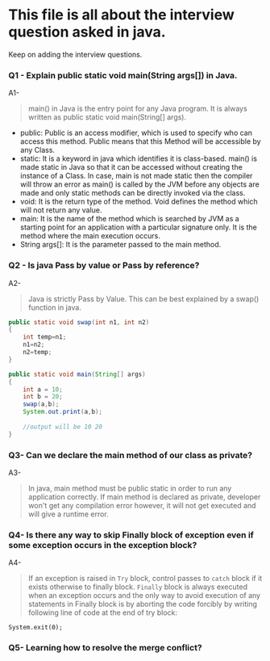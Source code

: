 # This file is all about the interview question asked in java.
Keep on adding the interview questions.


### Q1 - Explain public static void main(String args[]) in Java.
A1- 
> main() in Java is the entry point for any Java program. It is always written as public static void main(String[] args).
  * public: Public is an access modifier, which is used to specify who can access this method. Public means that this Method will be accessible by any Class.
  * static: It is a keyword in java which identifies it is class-based. main() is made static in Java so that it can be accessed without creating the instance of a Class. In case, main is not made static then the compiler will throw an error as main() is called by the JVM before any objects are made and only static methods can be directly invoked via the class. 
  * void: It is the return type of the method. Void defines the method which will not return any value.
  * main: It is the name of the method which is searched by JVM as a starting point for an application with a particular signature only. It is the method where the main execution occurs.
  * String args[]: It is the parameter passed to the main method.

### Q2 - Is java Pass by value or Pass by reference?
A2- 
> Java is strictly Pass by Value. This can be best explained by a swap() function in java.
```java
public static void swap(int n1, int n2)
{
    int temp=n1;
    n1=n2;
    n2=temp;
}

public static void main(String[] args)
{
    int a = 10;
    int b = 20;
    swap(a,b);
    System.out.print(a,b);
    
    //output will be 10 20
}
```

### Q3- Can we declare the main method of our class as private?

A3- 
> In java, main method must be public static in order to run any application correctly. If main method is declared as private, developer won't get any compilation error however, it will not get executed and will give a runtime error. 

### Q4- Is there any way to skip Finally block of exception even if some exception occurs in the exception block?

A4-
> If an exception is raised in `Try` block, control passes to `catch` block if it exists otherwise to finally block. `Finally` block is always executed when an exception occurs and the only way to avoid execution of any statements in Finally block is by aborting the code forcibly by writing following line of code at the end of try block:

```System.exit(0);```

### Q5- Learning how to resolve the merge conflict?
